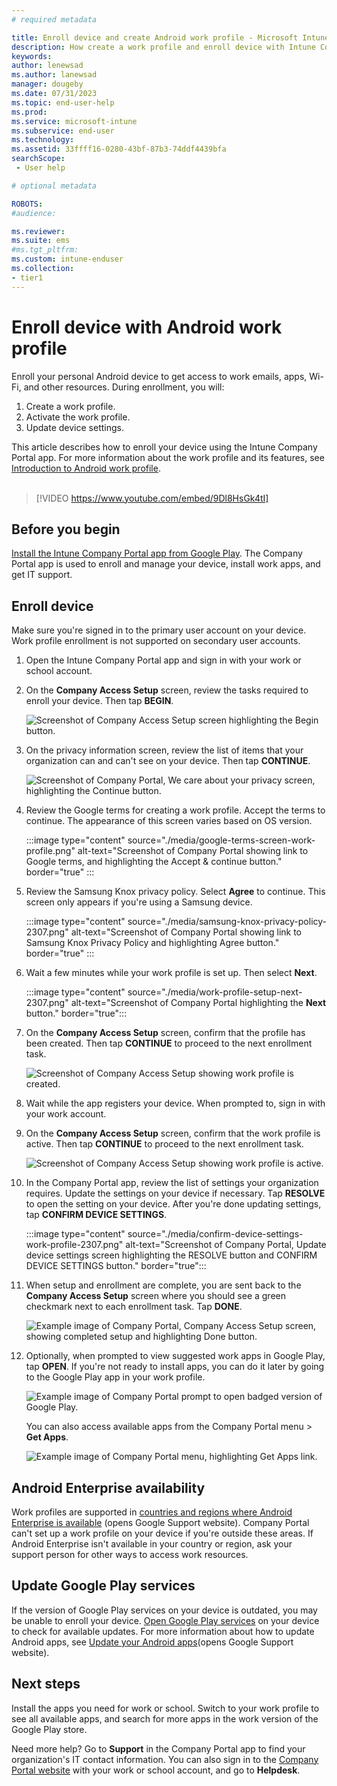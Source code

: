 ```yaml
---
# required metadata

title: Enroll device and create Android work profile - Microsoft Intune | Microsoft Docs
description: How create a work profile and enroll device with Intune Company Portal.
keywords:
author: lenewsad
ms.author: lanewsad
manager: dougeby
ms.date: 07/31/2023  
ms.topic: end-user-help
ms.prod:
ms.service: microsoft-intune
ms.subservice: end-user
ms.technology:
ms.assetid: 33ffff16-0280-43bf-87b3-74ddf4439bfa
searchScope:
 - User help

# optional metadata

ROBOTS:  
#audience:

ms.reviewer: 
ms.suite: ems
#ms.tgt_pltfrm:
ms.custom: intune-enduser
ms.collection:
- tier1
---
```



# Enroll device with Android work profile  

Enroll your personal Android device to get access to work emails, apps, Wi-Fi, and other resources. During enrollment, you will:  

1. Create a work profile.  
2. Activate the work profile.  
3. Update device settings.  

This article describes how to enroll your device using the Intune Company Portal app. For more information about the work profile and its features, see [Introduction to Android work profile](what-happens-when-you-create-a-work-profile-android.md).   
</br>
> [!VIDEO https://www.youtube.com/embed/9Dl8HsGk4tI]

## Before you begin    

[Install the Intune Company Portal app from Google Play](https://play.google.com/store/apps/details?id=com.microsoft.windowsintune.companyportal). The Company Portal app is used to enroll and manage your device, install work apps, and get IT support.  

## Enroll device  
Make sure you're signed in to the primary user account on your device. Work profile enrollment is not supported on secondary user accounts.  

1. Open the Intune Company Portal app and sign in with your work or school account.   

2. On the **Company Access Setup** screen, review the tasks required to enroll your device. Then tap **BEGIN**.  

    ![Screenshot of Company Access Setup screen highlighting the Begin button.](./media/access-setup-work-profile-1911.png)  

3. On the privacy information screen, review the list of items that your organization can and can't see on your device. Then tap **CONTINUE**. 

    ![Screenshot of Company Portal, We care about your privacy screen, highlighting the Continue button.](./media/android-privacy-screen-1911.png)
4. Review the Google terms for creating a work profile. Accept the terms to continue. The appearance of this screen varies based on OS version.  
    
   :::image type="content" source="./media/google-terms-screen-work-profile.png" alt-text="Screenshot of Company Portal showing link to Google terms, and highlighting the Accept & continue button." border="true" :::

5. Review the Samsung Knox privacy policy. Select **Agree** to continue. This screen only appears if you're using a Samsung device.  

   :::image type="content" source="./media/samsung-knox-privacy-policy-2307.png" alt-text="Screenshot of Company Portal showing link to Samsung Knox Privacy Policy and highlighting Agree button." border="true" :::
    
6. Wait a few minutes while your work profile is set up. Then select **Next**.         

      :::image type="content" source="./media/work-profile-setup-next-2307.png" alt-text="Screenshot of Company Portal highlighting the **Next** button." border="true":::

7. On the **Company Access Setup** screen, confirm that the profile has been created. Then tap **CONTINUE** to proceed to the next enrollment task.    

    ![Screenshot of Company Access Setup showing work profile is created.](./media/work-profile-complete-1911.png)  

8. Wait while the app registers your device. When prompted to, sign in with your work account.  
9. On the **Company Access Setup** screen, confirm that the work profile is active. Then tap **CONTINUE** to proceed to the next enrollment task.  

    ![Screenshot of Company Access Setup showing work profile is active.](./media/work-profile-active-1911.png)  

10. In the Company Portal app, review the list of settings your organization requires.  Update the settings on your device if necessary. Tap **RESOLVE** to open the setting on your device. After you're done updating settings, tap **CONFIRM DEVICE SETTINGS**.    

      :::image type="content" source="./media/confirm-device-settings-work-profile-2307.png" alt-text="Screenshot of Company Portal, Update device settings screen highlighting the RESOLVE button and CONFIRM DEVICE SETTINGS button." border="true":::  

11. When setup and enrollment are complete, you are sent back to the **Company Access Setup** screen where you should see a green checkmark next to each enrollment task. Tap **DONE**.       

    ![Example image of Company Portal, Company Access Setup screen, showing completed setup and highlighting Done button.](./media/work-profile-done-1911.png)  

12. Optionally, when prompted to view suggested work apps in Google Play, tap **OPEN**. If you're not ready to install apps, you can do it later by going to the Google Play app in your work profile.    

    ![Example image of Company Portal prompt to open badged version of Google Play.](./media/get-apps-banner-android-2005.png) 

    You can also access available apps from the Company Portal menu > **Get Apps**.  

    ![Example image of Company Portal menu, highlighting Get Apps link.](./media/updated-drawer-android-2005.png)  

## Android Enterprise availability 

Work profiles are supported in [countries and regions where Android Enterprise is available](https://support.google.com/work/android/answer/6270910) (opens Google Support website). Company Portal can't set up a work profile on your device if you're outside these areas. If Android Enterprise isn't available in your country or region, ask your support person for other ways to access work resources.  

## Update Google Play services  

If the version of Google Play services on your device is outdated, you may be unable to enroll your device. [Open Google Play services](https://play.google.com/store/apps/details?id=com.google.android.gms) on your device to check for available updates. For more information about how to update Android apps, see [Update your Android apps](https://support.google.com/googleplay/answer/113412)(opens Google Support website).  

## Next steps  
Install the apps you need for work or school. Switch to your work profile to see all available apps, and search for more apps in the work version of the Google Play store. 

Need more help? Go to **Support** in the Company Portal app to find your organization's IT contact information. You can also sign in to the [Company Portal website](https://go.microsoft.com/fwlink/?linkid=2010980) with your work or school account, and go to **Helpdesk**.
